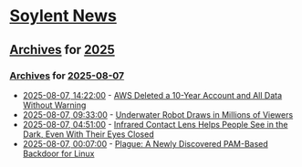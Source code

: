 # [Soylent News](../../../README.md)

## [Archives](../../index.md) for [2025](../index.md)

### [Archives](../../index.md) for [2025-08-07](index.md)

* [2025-08-07, 14:22:00](https://soylentnews.org/article.pl?sid=25/08/06/1123237&from=rss) - [AWS Deleted a 10-Year Account and All Data Without Warning](https://soylentnews.org/article.pl?sid=25/08/06/1123237&from=rss)
* [2025-08-07, 09:33:00](https://soylentnews.org/article.pl?sid=25/08/05/1550247&from=rss) - [Underwater Robot Draws in Millions of Viewers](https://soylentnews.org/article.pl?sid=25/08/05/1550247&from=rss)
* [2025-08-07, 04:51:00](https://soylentnews.org/article.pl?sid=25/08/05/151223&from=rss) - [Infrared Contact Lens Helps People See in the Dark, Even With Their Eyes Closed](https://soylentnews.org/article.pl?sid=25/08/05/151223&from=rss)
* [2025-08-07, 00:07:00](https://soylentnews.org/article.pl?sid=25/08/05/1452205&from=rss) - [Plague: A Newly Discovered PAM-Based Backdoor for Linux](https://soylentnews.org/article.pl?sid=25/08/05/1452205&from=rss)

